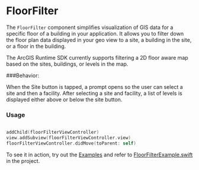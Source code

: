 #  FloorFilter

The `FloorFilter` component simplifies visualization of GIS data for a specific floor of a building in your application. It allows you to filter down the floor plan data displayed in your geo view to a site, a building in the site, or a floor in the building. 

The ArcGIS Runtime SDK currently supports filtering a 2D floor aware map based on the sites, buildings, or levels in the map.

###Behavior:

When the Site button is tapped, a prompt opens so the user can select a site and then a facility. After selecting a site and facility, a list of levels is displayed either above or below the site button.

### Usage

```swift

addChild(floorFilterViewController)
view.addSubview(floorFilterViewController.view)
floorFilterViewController.didMove(toParent: self)

```

To see it in action, try out the [Examples](../../Examples) and refer to [FloorFilterExample.swift](../../Examples/ArcGISToolkitExamples/FloorFilterExample.swift) in the project.
